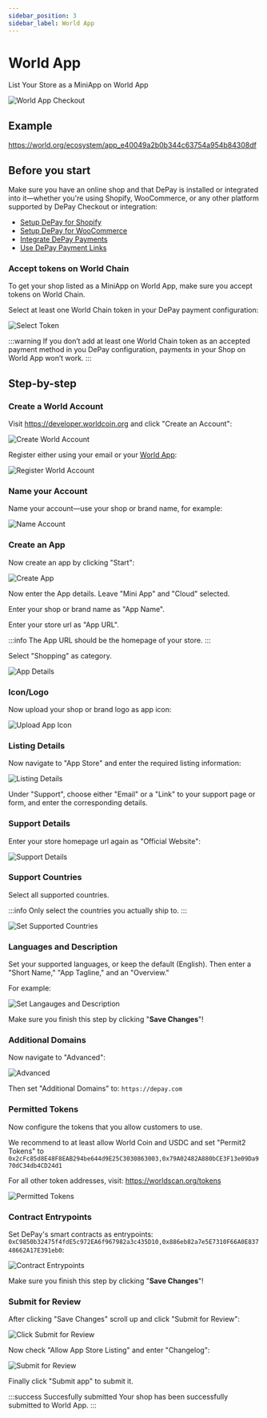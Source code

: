 ```yaml
---
sidebar_position: 3
sidebar_label: World App
---
```


# World App

List Your Store as a MiniApp on World App

![World App Checkout](/img/checkouts/worldapp-depay-checkout.jpg)

## Example

https://world.org/ecosystem/app_e40049a2b0b344c63754a954b84308df

## Before you start

Make sure you have an online shop and that DePay is installed or integrated into it—whether you're using Shopify, WooCommerce, or any other platform supported by DePay Checkout or integration:

- [Setup DePay for Shopify](/docs/checkouts/shopify)
- [Setup DePay for WooCommerce](/docs/checkouts/woocommerce)
- [Integrate DePay Payments](/docs/payments/integrate)
- [Use DePay Payment Links](/docs/payments/integrate/link)

### Accept tokens on World Chain

To get your shop listed as a MiniApp on World App, make sure you accept tokens on World Chain.

Select at least one World Chain token in your DePay payment configuration:

![Select Token](/img/checkouts/worldapp/select-token.jpg)

:::warning
If you don’t add at least one World Chain token as an accepted payment method in you DePay configuration, payments in your Shop on World App won’t work.
:::

## Step-by-step

### Create a World Account

Visit https://developer.worldcoin.org and click "Create an Account":

![Create World Account](/img/checkouts/worldapp/create-account.jpg)

Register either using your email or your [World App](https://worldcoin.org/world-app?download):

![Register World Account](/img/checkouts/worldapp/register.jpg)

### Name your Account

Name your account—use your shop or brand name, for example:

![Name Account](/img/checkouts/worldapp/name-account.jpg)

### Create an App

Now create an app by clicking "Start":

![Create App](/img/checkouts/worldapp/create-app.jpg)

Now enter the App details. Leave "Mini App" and "Cloud" selected.

Enter your shop or brand name as "App Name".

Enter your store url as "App URL".

:::info
The App URL should be the homepage of your store.
:::

Select "Shopping" as category.

![App Details](/img/checkouts/worldapp/app-details.jpg)

### Icon/Logo

Now upload your shop or brand logo as app icon:

![Upload App Icon](/img/checkouts/worldapp/upload-app-icon.jpg)

### Listing Details

Now navigate to "App Store" and enter the required listing information:

![Listing Details](/img/checkouts/worldapp/listing-details.jpg)

Under "Support", choose either "Email" or a "Link" to your support page or form, and enter the corresponding details.

### Support Details

Enter your store homepage url again as "Official Website":

![Support Details](/img/checkouts/worldapp/support-details.jpg)

### Support Countries

Select all supported countries.

:::info
Only select the countries you actually ship to.
:::

![Set Supported Countries](/img/checkouts/worldapp/select-countries.jpg)

### Languages and Description

Set your supported languages, or keep the default (English). Then enter a "Short Name," "App Tagline," and an "Overview."

For example:

![Set Langauges and Description](/img/checkouts/worldapp/languages-and-description.jpg)

Make sure you finish this step by clicking "**Save Changes**"!

### Additional Domains

Now navigate to "Advanced":

![Advanced](/img/checkouts/worldapp/advanced.jpg)

Then set "Additional Domains" to: `https://depay.com`

### Permitted Tokens

Now configure the tokens that you allow customers to use.

We recommend to at least allow World Coin and USDC and set "Permit2 Tokens" to `0x2cFc85d8E48F8EAB294be644d9E25C3030863003,0x79A02482A880bCE3F13e09Da970dC34db4CD24d1`

For all other token addresses, visit: https://worldscan.org/tokens

![Permitted Tokens](/img/checkouts/worldapp/permitted-tokens.jpg)

### Contract Entrypoints

Set DePay's smart contracts as entrypoints: `0xC9850b32475f4fdE5c972EA6f967982a3c435D10,0x886eb82a7e5E7310F66A0E83748662A17E391eb0`:

![Contract Entrypoints](/img/checkouts/worldapp/contract-entrypoints.jpg)

Make sure you finish this step by clicking "**Save Changes**"!

### Submit for Review

After clicking "Save Changes" scroll up and click "Submit for Review":

![Click Submit for Review](/img/checkouts/worldapp/click-submit-for-review.jpg)

Now check "Allow App Store Listing" and enter "Changelog":

![Submit for Review](/img/checkouts/worldapp/submit-for-review.jpg)

Finally click "Submit app" to submit it.

:::success Succesfully submitted
Your shop has been successfully submitted to World App.
:::

